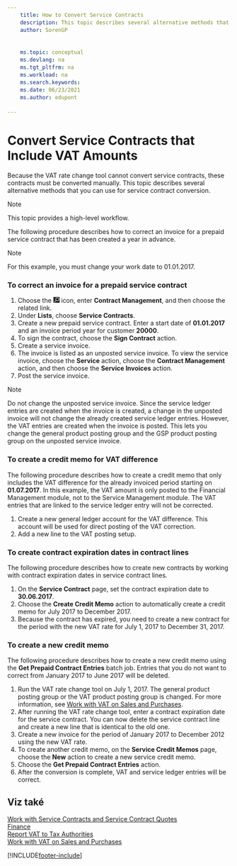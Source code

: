 ```yaml
---
    title: How to Convert Service Contracts
    description: This topic describes several alternative methods that you can use to convert service contracts that include VAT amounts.
    author: SorenGP

    
    ms.topic: conceptual
    ms.devlang: na
    ms.tgt_pltfrm: na
    ms.workload: na
    ms.search.keywords:
    ms.date: 06/23/2021
    ms.author: edupont

---
```

# Convert Service Contracts that Include VAT Amounts
Because the VAT rate change tool cannot convert service contracts, these contracts must be converted manually. This topic describes several alternative methods that you can use for service contract conversion.

> [!NOTE]  
> This topic provides a high-level workflow.

The following procedure describes how to correct an invoice for a prepaid service contract that has been created a year in advance.

> [!NOTE]  
> For this example, you must change your work date to 01.01.2017.

### To correct an invoice for a prepaid service contract
1. Choose the ![Lightbulb that opens the Tell Me feature.](media/ui-search/search_small.png "Tell me what you want to do") icon, enter **Contract Management**, and then choose the related link.
2. Under **Lists**, choose **Service Contracts**.
3. Create a new prepaid service contract. Enter a start date of **01.01.2017** and an invoice period year for customer **20000**.
4. To sign the contract, choose the **Sign Contract** action.
5. Create a service invoice.
6. The invoice is listed as an unposted service invoice. To view the service invoice, choose the **Service** action, choose the **Contract Management** action, and then choose the **Service Invoices** action.
7. Post the service invoice.

> [!NOTE]  
> Do not change the unposted service invoice. Since the service ledger entries are created when the invoice is created, a change in the unposted invoice will not change the already created service ledger entries. However, the VAT entries are created when the invoice is posted. This lets you change the general product posting group and the GSP product posting group on the unposted service invoice.

### To create a credit memo for VAT difference
The following procedure describes how to create a credit memo that only includes the VAT difference for the already invoiced period starting on **01.07.2017**. In this example, the VAT amount is only posted to the Financial Management module, not to the Service Management module. The VAT entries that are linked to the service ledger entry will not be corrected.

1. Create a new general ledger account for the VAT difference. This account will be used for direct posting of the VAT correction.
2. Add a new line to the VAT posting setup.

### To create contract expiration dates in contract lines
The following procedure describes how to create new contracts by working with contract expiration dates in service contract lines.

1. On the **Service Contract** page, set the contract expiration date to **30.06.2017**.
2. Choose the **Create Credit Memo** action to automatically create a credit memo for July 2017 to December 2017.
3. Because the contract has expired, you need to create a new contract for the period with the new VAT rate for July 1, 2017 to December 31, 2017.

### To create a new credit memo
The following procedure describes how to create a new credit memo using the **Get Prepaid Contract Entries** batch job. Entries that you do not want to correct from January 2017 to June 2017 will be deleted.

1. Run the VAT rate change tool on July 1, 2017. The general product posting group or the VAT product posting group is changed. For more information, see [Work with VAT on Sales and Purchases](finance-work-with-vat.md).
2. After running the VAT rate change tool, enter a contract expiration date for the service contract. You can now delete the service contract line and create a new line that is identical to the old one.
3. Create a new invoice for the period of January 2017 to December 2012 using the new VAT rate.
4. To create another credit memo, on the **Service Credit Memos** page, choose the **New** action to create a new service credit memo.
5. Choose the **Get Prepaid Contract Entries** action.
6. After the conversion is complete, VAT and service ledger entries will be correct.

## Viz také
[Work with Service Contracts and Service Contract Quotes](service-how-to-create-service-contracts-and-service-contract-quotes.md)  
[Finance](finance.md)  
[Report VAT to Tax Authorities](finance-how-report-vat.md)  
[Work with VAT on Sales and Purchases](finance-work-with-vat.md)


[!INCLUDE[footer-include](includes/footer-banner.md)]